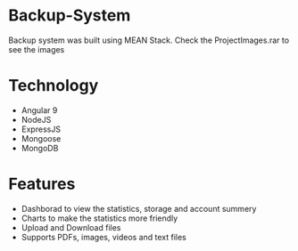 # Backup-System
Backup system was built using MEAN Stack.
Check the ProjectImages.rar to see the images

# Technology 
* Angular 9
* NodeJS
* ExpressJS
* Mongoose
* MongoDB

# Features
* Dashborad to view the statistics, storage and account summery
* Charts to make the statistics more friendly
* Upload and Download files
* Supports PDFs, images, videos and text files

